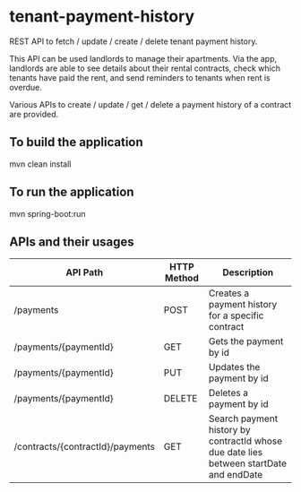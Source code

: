 # tenant-payment-history
REST API to fetch / update / create / delete tenant payment history.

This API can be used landlords to manage their apartments. Via the app, landlords are able to see details about their rental contracts, check which tenants have paid the rent, and send reminders to tenants when rent is overdue. 

Various APIs to create / update / get / delete a payment history of a contract are provided.

## To build the application
mvn clean install

## To run the application
mvn spring-boot:run

## APIs and their usages
| API Path | HTTP Method | Description |
| -- | -- | -- |
| /payments | POST | Creates a payment history for a specific contract |
| /payments/{paymentId} | GET | Gets the payment by id |
| /payments/{paymentId} | PUT | Updates the payment by id |
| /payments/{paymentId} | DELETE | Deletes a payment by id |
| /contracts/{contractId}/payments | GET | Search payment history by contractId whose due date lies between startDate and endDate |
